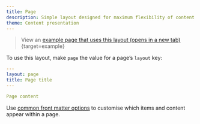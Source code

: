 ```yaml
---
title: Page
description: Simple layout designed for maximum flexibility of content.
theme: Content presentation
---
```


> View an [example page that uses this layout (opens in a new tab)](/example/page){target=example}

To use this layout, make `page` the value for a page’s `layout` key:

```yaml
---
layout: page
title: Page title
---

Page content
```

Use [common front matter options](/layouts/front-matter-options) to customise which items and content appear within a page.

